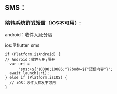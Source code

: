 ## SMS：

### 跳转系统群发短信（iOS不可用）:

android：收件人用;分隔

ios:见flutter_sms

```
if (Platform.isAndroid) {
// Android：收件人用;隔开
  var uri =
      "sms:+${"10000;10086;"}?body=${"短信内容"}";
  await launch(uri);
} else if (Platform.isIOS) {
  // iOS：收件人群发不可用
}
```